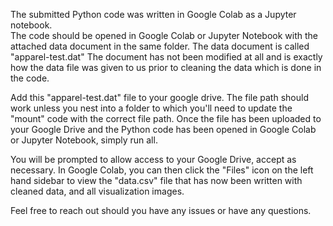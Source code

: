 The submitted Python code was written in Google Colab as a Jupyter notebook.  
The code should be opened in Google Colab or Jupyter Notebook with the attached data document in the same folder.
The data document is called "apparel-test.dat"
The document has not been modified at all and is exactly how the data file was given to us prior to cleaning the data which is done in the code.  

Add this "apparel-test.dat" file to your google drive. The file path should work unless you nest into a folder to which you'll need to update the "mount" code with the correct file path.
Once the file has been uploaded to your Google Drive and the Python code has been opened in Google Colab or Jupyter Notebook, simply run all.

You will be prompted to allow access to your Google Drive, accept as necessary.
In Google Colab, you can then click the "Files" icon on the left hand sidebar to view the "data.csv" file that has now been written with cleaned data, and all visualization images.

Feel free to reach out should you have any issues or have any questions.
